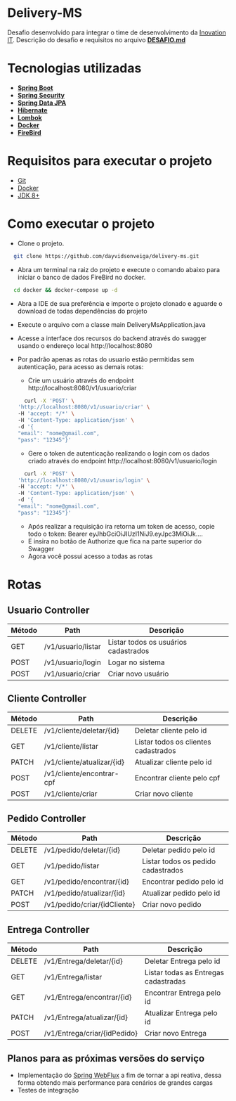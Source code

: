 
# Delivery-MS
Desafio desenvolvido para integrar o time de desenvolvimento da [Inovation IT](https://www.inovation.com.br/). Descrição do desafio e requisitos no arquivo **[DESAFIO.md](https://github.com/dayvidsonveiga/delivery-ms/blob/main/DESAFIO.md)**

# Tecnologias utilizadas

- **[Spring Boot](https://spring.io/projects/spring-boot)**
- **[Spring Security](https://spring.io/projects/spring-security)**
- **[Spring Data JPA](https://spring.io/projects/spring-data-jpa#overview)**
- **[Hibernate](https://hibernate.org/orm/)**
- **[Lombok](https://projectlombok.org/)**
- **[Docker](https://www.docker.com/)**
- **[FireBird](https://firebirdsql.org/)**

# Requisitos para executar o projeto
- [Git](https://git-scm.com/)
- [Docker](https://www.docker.com/)
- [JDK 8+](https://www.oracle.com/br/java/technologies/javase/jdk8-archive-downloads.html)

# Como executar o projeto
- Clone o projeto.
```bash
  git clone https://github.com/dayvidsonveiga/delivery-ms.git
```
- Abra um terminal na raiz do projeto e execute o comando abaixo para iniciar o banco de dados FireBird no docker.
```bash
  cd docker && docker-compose up -d
```
- Abra a IDE de sua preferência e importe o projeto clonado e aguarde o download de todas dependências do projeto

- Execute o arquivo com a classe main DeliveryMsApplication.java

- Acesse a interface dos recursos do backend através do swagger usando o endereço local http://localhost:8080
- Por padrão apenas as rotas do usuario estão permitidas sem autenticação, para acesso as demais rotas:
  - Crie um usuário através do endpoint http://localhost:8080/v1/usuario/criar
  
  ```bash
    curl -X 'POST' \
  'http://localhost:8080/v1/usuario/criar' \
  -H 'accept: */*' \
  -H 'Content-Type: application/json' \
  -d '{
  "email": "nome@gmail.com",
  "pass": "12345"}'
  ```
  - Gere o token de autenticação realizando o login com os dados criado através do endpoint http://localhost:8080/v1/usuario/login
  ```bash
    curl -X 'POST' \
  'http://localhost:8080/v1/usuario/login' \
  -H 'accept: */*' \
  -H 'Content-Type: application/json' \
  -d '{
  "email": "nome@gmail.com",
  "pass": "12345"}'
  ```
    - Após realizar a requisição ira retorna um token de acesso, copie todo o token: Bearer eyJhbGciOiJIUzI1NiJ9.eyJpc3MiOiJk....
    - E insira no botão de Authorize que fica na parte superior do Swagger
    - Agora você possui acesso a todas as rotas
  

# Rotas

## Usuario Controller
| Método | Path               | Descrição                            |
|--------|--------------------|--------------------------------------|
| GET    | /v1/usuario/listar | Listar todos os usuários cadastrados |
| POST   | /v1/usuario/login  | Logar no sistema                     |
| POST   | /v1/usuario/criar  | Criar novo usuário                   |


## Cliente Controller
| Método | Path                       | Descrição                            |
|--------|----------------------------|--------------------------------------|
| DELETE | /v1/cliente/deletar/{id}   | Deletar cliente pelo id              |
| GET    | /v1/cliente/listar         | Listar todos os clientes cadastrados |
| PATCH  | /v1/cliente/atualizar/{id} | Atualizar cliente pelo id            |
| POST   | /v1/cliente/encontrar-cpf  | Encontrar cliente pelo cpf           |
| POST   | /v1/cliente/criar          | Criar novo cliente                   |


## Pedido Controller
| Método | Path                         | Descrição                          |
|--------|------------------------------|------------------------------------|
| DELETE | /v1/pedido/deletar/{id}      | Deletar pedido pelo id             |
| GET    | /v1/pedido/listar            | Listar todos os pedido cadastrados |
| GET    | /v1/pedido/encontrar/{id}    | Encontrar pedido pelo id           |
| PATCH  | /v1/pedido/atualizar/{id}    | Atualizar pedido pelo id           |
| POST   | /v1/pedido/criar/{idCliente} | Criar novo pedido                  |


## Entrega Controller
| Método | Path                         | Descrição                            |
|--------|------------------------------|--------------------------------------|
| DELETE | /v1/Entrega/deletar/{id}     | Deletar Entrega pelo id              |
| GET    | /v1/Entrega/listar           | Listar todas as Entregas cadastradas |
| GET    | /v1/Entrega/encontrar/{id}   | Encontrar Entrega pelo id            |
| PATCH  | /v1/Entrega/atualizar/{id}   | Atualizar Entrega pelo id            |
| POST   | /v1/Entrega/criar/{idPedido} | Criar novo Entrega                   |


## Planos para as próximas versões do serviço

- Implementação do [Spring WebFlux](https://docs.spring.io/spring-framework/reference/web/webflux.html) a fim de tornar a api reativa, dessa forma obtendo mais performance para cenários de grandes cargas
- Testes de integração
